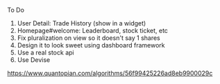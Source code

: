 To Do

1. User Detail: Trade History (show in a widget)
2. Homepage#welcome: Leaderboard, stock ticket, etc
3. Fix pluralization on view so it doesn't say 1 shares
4. Design it to look sweet using dashboard framework
5. Use a real stock api
6. Use Devise

https://www.quantopian.com/algorithms/56f99425226ad8eb9900029c
